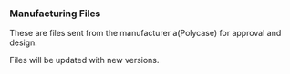 ### Manufacturing Files

These are files sent from the manufacturer a(Polycase) for approval and design.

Files will be updated with new versions.  
